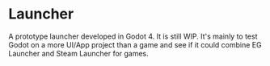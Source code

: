 # Launcher
A prototype launcher developed in Godot 4. It is still WIP.
It's mainly to test Godot on a more UI/App project than a game and see if it could combine EG Launcher and Steam Launcher for games.
